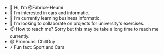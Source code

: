 - 👋 Hi, I’m @Fabrice-Heumi
- 👀 I’m interested in cars and informatic.
- 🌱 I’m currently learning business informatic.
- 💞️ I’m looking to collaborate on projects for university's exercises.
- 📫 How to reach me? Sorry but this may be take a long time to reach me currently.
- 😄 Pronouns: ChillGuy
- ⚡ Fun fact: Sport and Cars 

<!---
Fabrice-Heumi/Fabrice-Heumi is a ✨ special ✨ repository because its `README.md` (this file) appears on your GitHub profile.
You can click the Preview link to take a look at your changes.
--->
